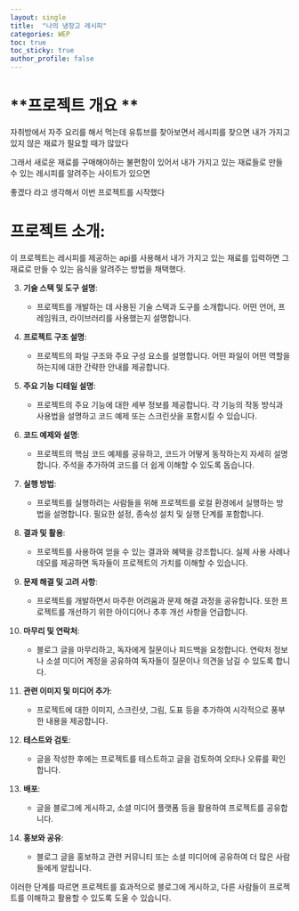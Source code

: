```yaml
---
layout: single
title:  "나의 냉장고 레시피"
categories: WEP
toc: true
toc_sticky: true
author_profile: false
---
```




# **프로젝트 개요 **

자취방에서 자주 요리를 해서 먹는데 유튜브를 찾아보면서 레시피를 찾으면 내가 가지고 있지 않은 재료가 필요할 때가 많았다

그래서 새로운 재료를 구매해야하는 불편함이 있어서 내가 가지고 있는 재료들로 만들 수 있는 레시피를 알려주는 사이트가 있으면 

좋겠다 라고 생각해서 이번 프로젝트를 시작했다
  

# **프로젝트 소개**:

  이 프로젝트는 레시피를 제공하는 api를 사용해서 내가 가지고 있는 재료를 입력하면 그 재료로 만들 수 있는 음식을 알려주는 방법을 채택했다.

3. **기술 스택 및 도구 설명**:
   - 프로젝트를 개발하는 데 사용된 기술 스택과 도구를 소개합니다. 어떤 언어, 프레임워크, 라이브러리를 사용했는지 설명합니다.

4. **프로젝트 구조 설명**:
   - 프로젝트의 파일 구조와 주요 구성 요소를 설명합니다. 어떤 파일이 어떤 역할을 하는지에 대한 간략한 안내를 제공합니다.

5. **주요 기능 디테일 설명**:
   - 프로젝트의 주요 기능에 대한 세부 정보를 제공합니다. 각 기능의 작동 방식과 사용법을 설명하고 코드 예제 또는 스크린샷을 포함시킬 수 있습니다.

6. **코드 예제와 설명**:
   - 프로젝트의 핵심 코드 예제를 공유하고, 코드가 어떻게 동작하는지 자세히 설명합니다. 주석을 추가하여 코드를 더 쉽게 이해할 수 있도록 돕습니다.

7. **실행 방법**:
   - 프로젝트를 실행하려는 사람들을 위해 프로젝트를 로컬 환경에서 실행하는 방법을 설명합니다. 필요한 설정, 종속성 설치 및 실행 단계를 포함합니다.

8. **결과 및 활용**:
   - 프로젝트를 사용하여 얻을 수 있는 결과와 혜택을 강조합니다. 실제 사용 사례나 데모를 제공하면 독자들이 프로젝트의 가치를 이해할 수 있습니다.

9. **문제 해결 및 고려 사항**:
   - 프로젝트를 개발하면서 마주한 어려움과 문제 해결 과정을 공유합니다. 또한 프로젝트를 개선하기 위한 아이디어나 추후 개선 사항을 언급합니다.

10. **마무리 및 연락처**:
    - 블로그 글을 마무리하고, 독자에게 질문이나 피드백을 요청합니다. 연락처 정보나 소셜 미디어 계정을 공유하여 독자들이 질문이나 의견을 남길 수 있도록 합니다.

11. **관련 이미지 및 미디어 추가**:
    - 프로젝트에 대한 이미지, 스크린샷, 그림, 도표 등을 추가하여 시각적으로 풍부한 내용을 제공합니다.

12. **테스트와 검토**:
    - 글을 작성한 후에는 프로젝트를 테스트하고 글을 검토하여 오타나 오류를 확인합니다.

13. **배포**:
    - 글을 블로그에 게시하고, 소셜 미디어 플랫폼 등을 활용하여 프로젝트를 공유합니다.

14. **홍보와 공유**:
    - 블로그 글을 홍보하고 관련 커뮤니티 또는 소셜 미디어에 공유하여 더 많은 사람들에게 알립니다.

이러한 단계를 따르면 프로젝트를 효과적으로 블로그에 게시하고, 다른 사람들이 프로젝트를 이해하고 활용할 수 있도록 도울 수 있습니다.
